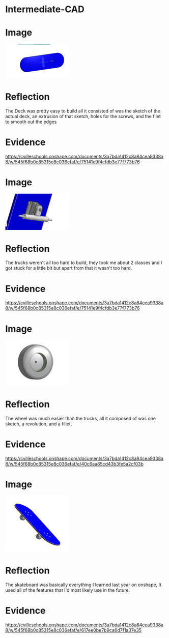 # Intermediate-CAD

# Image
<img src="images/Skateboard.png" alt="motaharu" width="200">

# Reflection
The Deck was pretty easy to build all it consisted of was the sketch of the actual deck, an extrusion of that sketch, holes for the screws, and the filet to smooth out
the edges

# Evidence
https://cvilleschools.onshape.com/documents/3a7bda1412c8a84cea9338a8/w/545f68b0c85315e8c036efaf/e/75141e9f4cfdb3e77f773b76

# Image

<img src="images/Trucks.png" width="200">

# Reflection
The trucks weren't all too hard to build, they took me about 2 classes and I got stuck for a little bit but apart from that it wasn't too hard.


# Evidence
https://cvilleschools.onshape.com/documents/3a7bda1412c8a84cea9338a8/w/545f68b0c85315e8c036efaf/e/75141e9f4cfdb3e77f773b76


# Image
<img src="images/wheel 2.png" width="200">


# Reflection
The wheel was much easier than the trucks, all it composed of was one sketch, a revolution, and a fillet.

# Evidence
https://cvilleschools.onshape.com/documents/3a7bda1412c8a84cea9338a8/w/545f68b0c85315e8c036efaf/e/40c6aa85cd43b3fe5a2cf03b


# Image
<img src="images/FinalSkateboard.png" width="200">

# Reflection
The skateboard was basically everything I learned last year on onshape, It used all of the features that I'd most likely use in the future.

# Evidence
https://cvilleschools.onshape.com/documents/3a7bda1412c8a84cea9338a8/w/545f68b0c85315e8c036efaf/e/617ee0be7b9ca6d7f1a37e35

